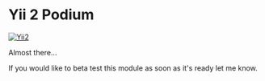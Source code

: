 Yii 2 Podium
============

[![Yii2](https://img.shields.io/badge/Powered_by-Yii_Framework-green.svg?style=flat)](http://www.yiiframework.com/)

Almost there...

If you would like to beta test this module as soon as it's ready let me know.
